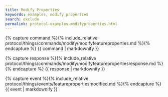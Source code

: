 ```yaml
---
title: Modify Properties
keywords: examples, modify properties
search: exclude
permalink: protocol-examples-modifyproperties.html
---
```


{% capture command %}{% include_relative protocol/things/commands/modify/modifyfeatureproperties.md %}{% endcapture %}
{{ command | markdownify }}

{% capture response %}{% include_relative protocol/things/commands/modify/modifyfeaturepropertiesresponse.md %}{% endcapture %}
{{ response | markdownify }}

{% capture event %}{% include_relative protocol/things/events/featurepropertiesmodified.md %}{% endcapture %}
{{ event | markdownify }}
